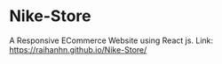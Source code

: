# Nike-Store
A Responsive ECommerce Website using React js. Link:  https://raihanhn.github.io/Nike-Store/
